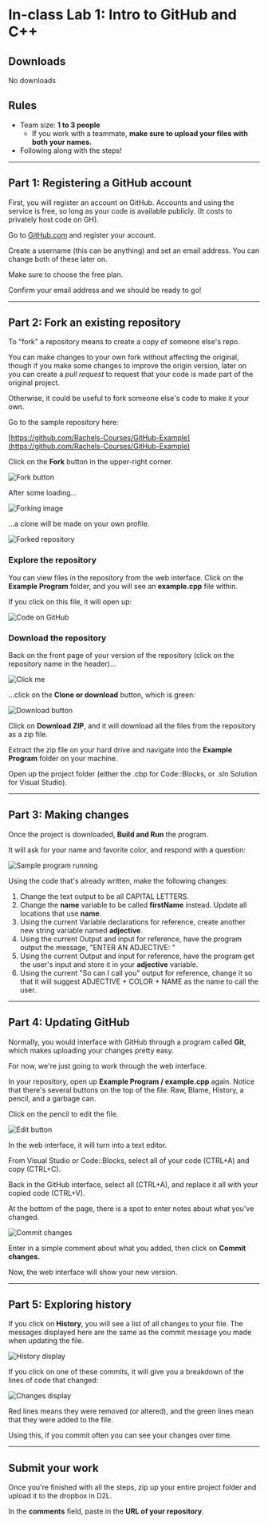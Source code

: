 # In-class Lab 1: Intro to GitHub and C++

## Downloads

No downloads

## Rules

* Team size: **1 to 3 people**
    * If you work with a teammate, **make sure to upload your files with both your names.**
* Following along with the steps!

---

## Part 1: Registering a GitHub account

First, you will register an account on GitHub.
Accounts and using the service is free, so long as your code is
available publicly. (It costs to privately host code on GH).

Go to [GitHub.com](https://github.com/) and register your account.

Create a username (this can be anything) and set an email address.
You can change both of these later on.

Make sure to choose the free plan.

Confirm your email address and we should be ready to go!

---

## Part 2: Fork an existing repository

To "fork" a repository means to create a copy of someone else's repo.

You can make changes to your own fork without affecting the original,
though if you make some changes to improve the origin version,
later on you can create a *pull request* to request that your code
is made part of the original project.

Otherwise, it could be useful to fork someone else's code to make it
your own.

Go to the sample repository here:

[https://github.com/Rachels-Courses/GitHub-Example](https://github.com/Rachels-Courses/GitHub-Example)

Click on the **Fork** button in the upper-right corner. 

![Fork button](images/github-fork.png)

After some loading...

![Forking image](images/github-cloning.png)

...a clone will be made on your own profile.

![Forked repository](images/github-forkedrepo.png)

### Explore the repository

You can view files in the repository from the web interface. Click on the
**Example Program** folder, and you will see an **example.cpp** file within.

If you click on this file, it will open up:

![Code on GitHub](images/github-code.png)

### Download the repository

Back on the front page of your version of the repository (click on the repository name in the header)...

![Click me](images/github-clickme.png)

...click on the **Clone or download** button, which is green:

![Download button](images/github-downloadzip.png)

Click on **Download ZIP**, and it will download all the files from the
repository as a zip file.

Extract the zip file on your hard drive and navigate into the **Example Program**
folder on your machine.

Open up the project folder (either the .cbp for Code::Blocks, or .sln Solution for Visual Studio).

---

## Part 3: Making changes

Once the project is downloaded, **Build and Run** the program.

It will ask for your name and favorite color, and respond with a question:

![Sample program running](images/codeblocks-sample.png)

Using the code that's already written, make the following changes:

1. Change the text output to be all CAPITAL LETTERS.
2. Change the **name** variable to be called **firstName** instead. Update all locations that use **name**.
3. Using the current Variable declarations for reference, create another new string variable named **adjective**.
4. Using the current Output and input for reference, have the program output the message, "ENTER AN ADJECTIVE: "
5. Using the current Output and input for reference, have the program get the user's input and store it in your **adjective** variable.
6. Using the current "So can I call you" output for reference, change it so that it will suggest ADJECTIVE + COLOR + NAME as the name to call the user.

---

## Part 4: Updating GitHub

Normally, you would interface with GitHub through a program called **Git**, which makes
uploading your changes pretty easy.

For now, we're just going to work through the web interface.

In your repository, open up **Example Program / example.cpp** again. Notice that there's
several buttons on the top of the file: Raw, Blame, History, a pencil, and a garbage can.

Click on the pencil to edit the file.

![Edit button](images/github-edit.png)

In the web interface, it will turn into a text editor.

From Visual Studio or Code::Blocks, select all of your code (CTRL+A) and copy (CTRL+C).

Back in the GitHub interface, select all (CTRL+A), and replace it all with your copied code (CTRL+V).

At the bottom of the page, there is a spot to enter notes about what you've changed.

![Commit changes](images/github-commit.png)

Enter in a simple comment about what you added, then click on **Commit changes.**

Now, the web interface will show your new version.

---

## Part 5: Exploring history

If you click on **History**, you will see a list of all changes to your file.
The messages displayed here are the same as the commit message you made when
updating the file.

![History display](images/github-history.png)

If you click on one of these commits, it will give you a breakdown of
the lines of code that changed:

![Changes display](images/github-history2.png)

Red lines means they were removed (or altered), and the green lines
mean that they were added to the file.

Using this, if you commit often you can see your changes over time.

---

## Submit your work

Once you're finished with all the steps, zip up your entire project folder and upload it to the dropbox in D2L.

In the **comments** field, paste in the **URL of your repository**.
